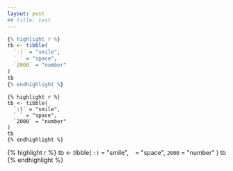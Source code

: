```yaml
---
layout: post
## title: test
---
```



```r
{% highlight r %}
tb <- tibble(
  `:)` = "smile", 
  ` ` = "space",
  `2000` = "number"
)
tb
{% endhighlight %}
```


```
{% highlight r %}
tb <- tibble(
  `:)` = "smile", 
  ` ` = "space",
  `2000` = "number"
)
tb
{% endhighlight %}
```

{% highlight r %}
tb <- tibble(
  `:)` = "smile", 
  ` ` = "space",
  `2000` = "number"
)
tb
{% endhighlight %}
